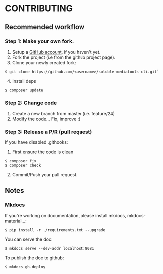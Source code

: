 # CONTRIBUTING

## Recommended workflow

### Step 1: Make your own fork.

1. Setup a [GitHub account](https://github.com/), if you haven't yet.
2. Fork the project (i.e from the github project page). 
3. Clone your newly created fork: 

```shell
$ git clone https://github.com/<username>/soluble-mediatools-cli.git`
```

4. Install deps

```shell
$ composer update
```

### Step 2: Change code  

1. Create a new branch from master (i.e. feature/24)
2. Modify the code... Fix, improve :)

### Step 3: Release a P/R (pull request)

If you have disabled .githooks:

1. First ensure the code is clean

```shell
$ composer fix
$ composer check
```
2. Commit/Push your pull request. 


## Notes

### Mkdocs

If you're working on documentation, please install mkdocs, mkdocs-material...:

```shell
$ pip install -r ./requirements.txt --upgrade
```
You can serve the doc:

```shell
$ mkdocs serve --dev-addr localhost:8081
```

To publish the doc to github:

```shell
$ mkdocs gh-deploy
```

   

